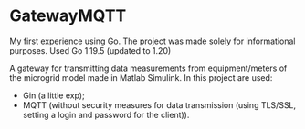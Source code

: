# GatewayMQTT

My first experience using Go. The project was made solely for informational purposes.
Used Go 1.19.5 (updated to 1.20)

A gateway for transmitting data measurements from equipment/meters of the microgrid model made in Matlab Simulink.
In this project are used:
  - Gin (a little exp);
  - MQTT (without security measures for data transmission (using TLS/SSL, setting a login and password for the client)).


